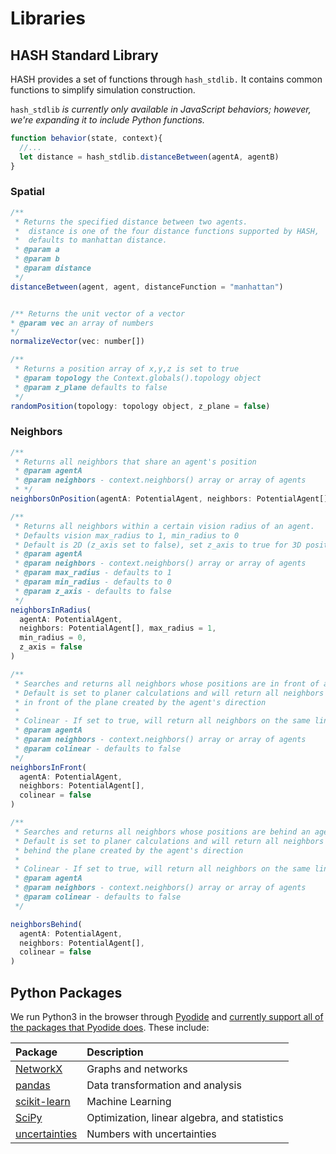 # Libraries

## HASH Standard Library

HASH provides a set of functions through `hash_stdlib.` It contains common functions to simplify simulation construction.

`hash_stdlib` _is currently only available in JavaScript behaviors; however, we're expanding it to include Python functions._

```javascript
function behavior(state, context){
  //...
  let distance = hash_stdlib.distanceBetween(agentA, agentB)
}

```

### Spatial

```javascript
/**
 * Returns the specified distance between two agents.
 *  distance is one of the four distance functions supported by HASH,
 *  defaults to manhattan distance.
 * @param a
 * @param b
 * @param distance
 */
distanceBetween(agent, agent, distanceFunction = "manhattan")


/** Returns the unit vector of a vector
* @param vec an array of numbers
*/
normalizeVector(vec: number[])

/**
 * Returns a position array of x,y,z is set to true
 * @param topology the Context.globals().topology object
 * @param z_plane defaults to false
 */
randomPosition(topology: topology object, z_plane = false)
```

### Neighbors

```javascript
/**
 * Returns all neighbors that share an agent's position
 * @param agentA
 * @param neighbors - context.neighbors() array or array of agents
 * */
neighborsOnPosition(agentA: PotentialAgent, neighbors: PotentialAgent[])

/**
 * Returns all neighbors within a certain vision radius of an agent.
 * Defaults vision max_radius to 1, min_radius to 0
 * Default is 2D (z_axis set to false), set z_axis to true for 3D positions
 * @param agentA
 * @param neighbors - context.neighbors() array or array of agents
 * @param max_radius - defaults to 1
 * @param min_radius - defaults to 0
 * @param z_axis - defaults to false
 */
neighborsInRadius(
  agentA: PotentialAgent, 
  neighbors: PotentialAgent[], max_radius = 1,
  min_radius = 0,
  z_axis = false
) 

/**
 * Searches and returns all neighbors whose positions are in front of an agent.
 * Default is set to planer calculations and will return all neighbors located
 * in front of the plane created by the agent's direction
 *
 * Colinear - If set to true, will return all neighbors on the same line as agent a.
 * @param agentA
 * @param neighbors - context.neighbors() array or array of agents
 * @param colinear - defaults to false
 */
neighborsInFront(
  agentA: PotentialAgent,
  neighbors: PotentialAgent[],
  colinear = false
)

/**
 * Searches and returns all neighbors whose positions are behind an agent.
 * Default is set to planer calculations and will return all neighbors located
 * behind the plane created by the agent's direction
 *
 * Colinear - If set to true, will return all neighbors on the same line as agent a.
 * @param agentA
 * @param neighbors - context.neighbors() array or array of agents
 * @param colinear - defaults to false
 */

neighborsBehind(
  agentA: PotentialAgent,
  neighbors: PotentialAgent[],
  colinear = false
)
```

## Python Packages

We run Python3 in the browser through [Pyodide](https://github.com/iodide-project/pyodide) and [currently support all of the packages that Pyodide does](https://github.com/iodide-project/pyodide/tree/master/packages). These include:

| Package | Description |
| :--- | :--- |
| [NetworkX](https://networkx.github.io/) | Graphs and networks |
| [pandas](https://pandas.pydata.org/) | Data transformation and analysis |
| [scikit-learn](https://scikit-learn.org/stable/) | Machine Learning |
| [SciPy](https://www.scipy.org/) | Optimization, linear algebra, and statistics |
| [uncertainties](https://pythonhosted.org/uncertainties/index.html) | Numbers with uncertainties  |

